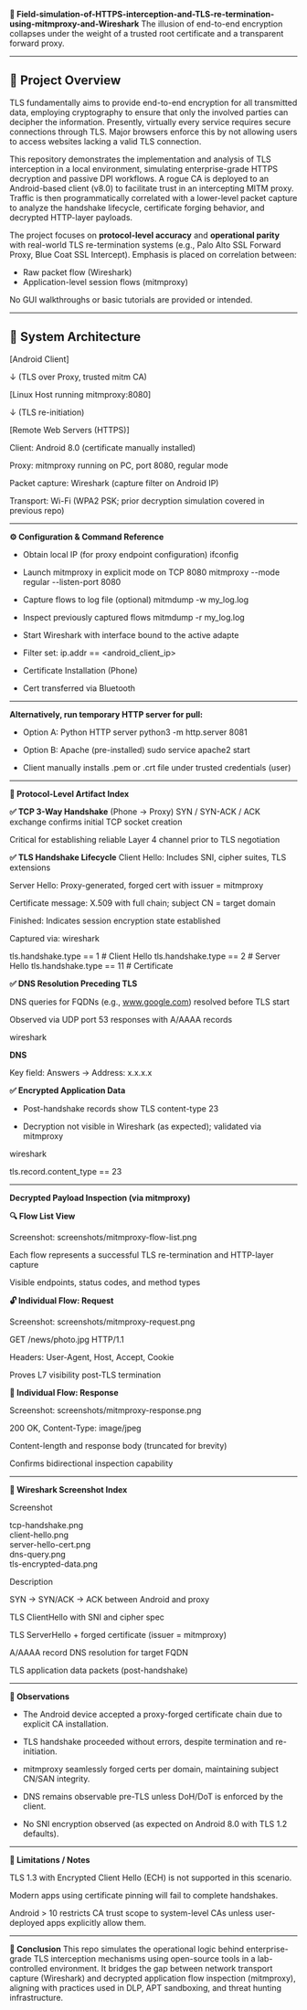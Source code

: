 **📡 Field-simulation-of-HTTPS-interception-and-TLS-re-termination-using-mitmproxy-and-Wireshark**
The illusion of end-to-end encryption collapses under the weight of a trusted root certificate and a transparent forward proxy.


---

## 🧭 Project Overview

TLS fundamentally aims to provide end-to-end encryption for all transmitted data, employing cryptography to ensure that only the involved parties can decipher the information. 
Presently, virtually every service requires secure connections through TLS. Major browsers enforce this by not allowing users to access websites lacking a valid TLS connection.

This repository demonstrates the implementation and analysis of TLS interception in a local environment, simulating enterprise-grade HTTPS decryption and passive DPI workflows. 
A rogue CA is deployed to an Android-based client (v8.0) to facilitate trust in an intercepting MITM proxy. 
Traffic is then programmatically correlated with a lower-level packet capture to analyze the handshake lifecycle, certificate forging behavior, and decrypted HTTP-layer payloads.

The project focuses on **protocol-level accuracy** and **operational parity** with real-world TLS re-termination systems (e.g., Palo Alto SSL Forward Proxy, Blue Coat SSL Intercept). 
Emphasis is placed on correlation between:
- Raw packet flow (Wireshark)
- Application-level session flows (mitmproxy)

No GUI walkthroughs or basic tutorials are provided or intended.

---


## 🧱 System Architecture


[Android Client]

 ↓ (TLS over Proxy, trusted mitm CA)
    
[Linux Host running mitmproxy:8080]

↓ (TLS re-initiation)
    
[Remote Web Servers (HTTPS)]

Client: Android 8.0 (certificate manually installed)

Proxy: mitmproxy running on PC, port 8080, regular mode

Packet capture: Wireshark (capture filter on Android IP)

Transport: Wi-Fi (WPA2 PSK; prior decryption simulation covered in previous repo)

---

**⚙️ Configuration & Command Reference**

- Obtain local IP (for proxy endpoint configuration)
ifconfig

- Launch mitmproxy in explicit mode on TCP 8080
mitmproxy --mode regular --listen-port 8080

- Capture flows to log file (optional)
mitmdump -w my_log.log

- Inspect previously captured flows
mitmdump -r my_log.log

- Start Wireshark with interface bound to the active adapte

- Filter set: ip.addr == <android_client_ip>

- Certificate Installation (Phone)

- Cert transferred via Bluetooth

---



**Alternatively, run temporary HTTP server for pull:**

- Option A: Python HTTP server
python3 -m http.server 8081

- Option B: Apache (pre-installed)
sudo service apache2 start
  
- Client manually installs .pem or .crt file under trusted credentials (user)

---

**🧪 Protocol-Level Artifact Index**

**✅ TCP 3-Way Handshake** (Phone → Proxy)
SYN / SYN-ACK / ACK exchange confirms initial TCP socket creation

Critical for establishing reliable Layer 4 channel prior to TLS negotiation

**✅ TLS Handshake Lifecycle**
Client Hello: Includes SNI, cipher suites, TLS extensions

Server Hello: Proxy-generated, forged cert with issuer = mitmproxy

Certificate message: X.509 with full chain; subject CN = target domain

Finished: Indicates session encryption state established

Captured via:
wireshark

tls.handshake.type == 1  # Client Hello
tls.handshake.type == 2  # Server Hello
tls.handshake.type == 11 # Certificate

**✅ DNS Resolution Preceding TLS**

DNS queries for FQDNs (e.g., www.google.com) resolved before TLS start

Observed via UDP port 53 responses with A/AAAA records

wireshark

**DNS**

Key field: Answers → Address: x.x.x.x

**✅ Encrypted Application Data**

- Post-handshake records show TLS content-type 23

- Decryption not visible in Wireshark (as expected); validated via mitmproxy


wireshark

tls.record.content_type == 23

---

 **Decrypted Payload Inspection (via mitmproxy)**

**🔍 Flow List View**

Screenshot: screenshots/mitmproxy-flow-list.png

Each flow represents a successful TLS re-termination and HTTP-layer capture

Visible endpoints, status codes, and method types


**🔓 Individual Flow: Request**

Screenshot: screenshots/mitmproxy-request.png

GET /news/photo.jpg HTTP/1.1

Headers: User-Agent, Host, Accept, Cookie

Proves L7 visibility post-TLS termination


**🔐 Individual Flow: Response**

Screenshot: screenshots/mitmproxy-response.png

200 OK, Content-Type: image/jpeg

Content-length and response body (truncated for brevity)

Confirms bidirectional inspection capability

---

**📸 Wireshark Screenshot Index**

Screenshot	 

tcp-handshake.png	         
client-hello.png	          
server-hello-cert.png	     
dns-query.png	             
tls-encrypted-data.png	   


Description

SYN → SYN/ACK → ACK between Android and proxy

TLS ClientHello with SNI and cipher spec

TLS ServerHello + forged certificate (issuer = mitmproxy)

A/AAAA record DNS resolution for target FQDN

TLS application data packets (post-handshake)



---

**🧠 Observations**

- The Android device accepted a proxy-forged certificate chain due to explicit CA installation.

- TLS handshake proceeded without errors, despite termination and re-initiation.

- mitmproxy seamlessly forged certs per domain, maintaining subject CN/SAN integrity.

- DNS remains observable pre-TLS unless DoH/DoT is enforced by the client.

- No SNI encryption observed (as expected on Android 8.0 with TLS 1.2 defaults).

---

**🛑 Limitations / Notes**

TLS 1.3 with Encrypted Client Hello (ECH) is not supported in this scenario.

Modern apps using certificate pinning will fail to complete handshakes.

Android > 10 restricts CA trust scope to system-level CAs unless user-deployed apps explicitly allow them.

---

**🧩 Conclusion**
This repo simulates the operational logic behind enterprise-grade TLS interception mechanisms using open-source tools in a lab-controlled environment. It bridges the gap between network transport capture (Wireshark) and decrypted application flow inspection (mitmproxy), aligning with practices used in DLP, APT sandboxing, and threat hunting infrastructure.
